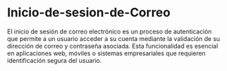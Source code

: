 # Inicio-de-sesion-de-Correo
El inicio de sesión de correo electrónico es un proceso de autenticación que permite a un usuario acceder a su cuenta mediante la validación de su dirección de correo y contraseña asociada. Esta funcionalidad es esencial en aplicaciones web, móviles o sistemas empresariales que requieren identificación segura del usuario.
